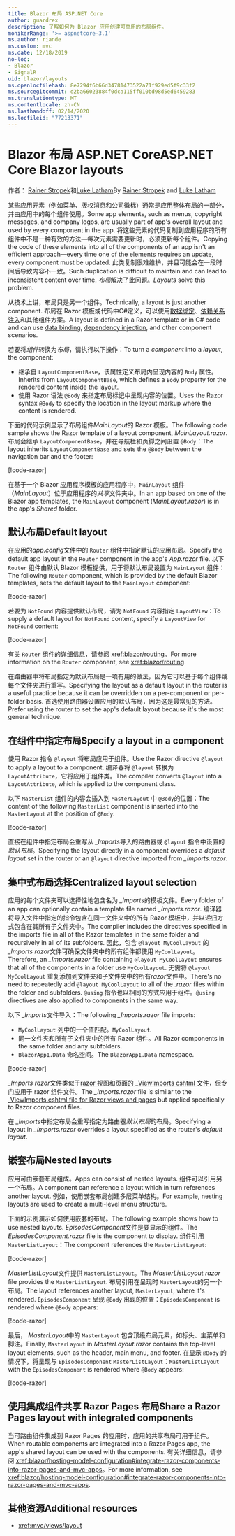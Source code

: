 ```yaml
---
title: Blazor 布局 ASP.NET Core
author: guardrex
description: 了解如何为 Blazor 应用创建可重用的布局组件。
monikerRange: '>= aspnetcore-3.1'
ms.author: riande
ms.custom: mvc
ms.date: 12/18/2019
no-loc:
- Blazor
- SignalR
uid: blazor/layouts
ms.openlocfilehash: 8e7294f6b66d34781473522a71f929ed5f9c33f2
ms.sourcegitcommit: d2ba66023884f0dca115ff010bd98d5ed6459283
ms.translationtype: MT
ms.contentlocale: zh-CN
ms.lasthandoff: 02/14/2020
ms.locfileid: "77213371"
---
```

# <a name="aspnet-core-opno-locblazor-layouts"></a><span data-ttu-id="40e48-103">Blazor 布局 ASP.NET Core</span><span class="sxs-lookup"><span data-stu-id="40e48-103">ASP.NET Core Blazor layouts</span></span>

<span data-ttu-id="40e48-104">作者： [Rainer Stropek](https://www.timecockpit.com)和[Luke Latham](https://github.com/guardrex)</span><span class="sxs-lookup"><span data-stu-id="40e48-104">By [Rainer Stropek](https://www.timecockpit.com) and [Luke Latham](https://github.com/guardrex)</span></span>

<span data-ttu-id="40e48-105">某些应用元素（例如菜单、版权消息和公司徽标）通常是应用整体布局的一部分，并由应用中的每个组件使用。</span><span class="sxs-lookup"><span data-stu-id="40e48-105">Some app elements, such as menus, copyright messages, and company logos, are usually part of app's overall layout and used by every component in the app.</span></span> <span data-ttu-id="40e48-106">将这些元素的代码复制到应用程序的所有组件中不是一种有效的方法&mdash;每次元素需要更新时，必须更新每个组件。</span><span class="sxs-lookup"><span data-stu-id="40e48-106">Copying the code of these elements into all of the components of an app isn't an efficient approach&mdash;every time one of the elements requires an update, every component must be updated.</span></span> <span data-ttu-id="40e48-107">此类复制很难维护，并且可能会在一段时间后导致内容不一致。</span><span class="sxs-lookup"><span data-stu-id="40e48-107">Such duplication is difficult to maintain and can lead to inconsistent content over time.</span></span> <span data-ttu-id="40e48-108">*布局*解决了此问题。</span><span class="sxs-lookup"><span data-stu-id="40e48-108">*Layouts* solve this problem.</span></span>

<span data-ttu-id="40e48-109">从技术上讲，布局只是另一个组件。</span><span class="sxs-lookup"><span data-stu-id="40e48-109">Technically, a layout is just another component.</span></span> <span data-ttu-id="40e48-110">布局在 Razor 模板或代码中C#定义，可以使用[数据绑定](xref:blazor/components#data-binding)、[依赖关系注入](xref:blazor/dependency-injection)和其他组件方案。</span><span class="sxs-lookup"><span data-stu-id="40e48-110">A layout is defined in a Razor template or in C# code and can use [data binding](xref:blazor/components#data-binding), [dependency injection](xref:blazor/dependency-injection), and other component scenarios.</span></span>

<span data-ttu-id="40e48-111">若要将*组件*转换为*布局*，请执行以下操作：</span><span class="sxs-lookup"><span data-stu-id="40e48-111">To turn a *component* into a *layout*, the component:</span></span>

* <span data-ttu-id="40e48-112">继承自 `LayoutComponentBase`，该属性定义布局内呈现内容的 `Body` 属性。</span><span class="sxs-lookup"><span data-stu-id="40e48-112">Inherits from `LayoutComponentBase`, which defines a `Body` property for the rendered content inside the layout.</span></span>
* <span data-ttu-id="40e48-113">使用 Razor 语法 `@Body` 来指定布局标记中呈现内容的位置。</span><span class="sxs-lookup"><span data-stu-id="40e48-113">Uses the Razor syntax `@Body` to specify the location in the layout markup where the content is rendered.</span></span>

<span data-ttu-id="40e48-114">下面的代码示例显示了布局组件*MainLayout*的 Razor 模板。</span><span class="sxs-lookup"><span data-stu-id="40e48-114">The following code sample shows the Razor template of a layout component, *MainLayout.razor*.</span></span> <span data-ttu-id="40e48-115">布局会继承 `LayoutComponentBase`，并在导航栏和页脚之间设置 `@Body`：</span><span class="sxs-lookup"><span data-stu-id="40e48-115">The layout inherits `LayoutComponentBase` and sets the `@Body` between the navigation bar and the footer:</span></span>

[!code-razor[](layouts/sample_snapshot/3.x/MainLayout.razor?highlight=1,13)]

<span data-ttu-id="40e48-116">在基于一个 Blazor 应用程序模板的应用程序中，`MainLayout` 组件（*MainLayout*）位于应用程序的*共享*文件夹中。</span><span class="sxs-lookup"><span data-stu-id="40e48-116">In an app based on one of the Blazor app templates, the `MainLayout` component (*MainLayout.razor*) is in the app's *Shared* folder.</span></span>

## <a name="default-layout"></a><span data-ttu-id="40e48-117">默认布局</span><span class="sxs-lookup"><span data-stu-id="40e48-117">Default layout</span></span>

<span data-ttu-id="40e48-118">在应用的*app.config*文件中的 `Router` 组件中指定默认的应用布局。</span><span class="sxs-lookup"><span data-stu-id="40e48-118">Specify the default app layout in the `Router` component in the app's *App.razor* file.</span></span> <span data-ttu-id="40e48-119">以下 `Router` 组件由默认 Blazor 模板提供，用于将默认布局设置为 `MainLayout` 组件：</span><span class="sxs-lookup"><span data-stu-id="40e48-119">The following `Router` component, which is provided by the default Blazor templates, sets the default layout to the `MainLayout` component:</span></span>

[!code-razor[](layouts/sample_snapshot/3.x/App1.razor?highlight=3)]

<span data-ttu-id="40e48-120">若要为 `NotFound` 内容提供默认布局，请为 `NotFound` 内容指定 `LayoutView`：</span><span class="sxs-lookup"><span data-stu-id="40e48-120">To supply a default layout for `NotFound` content, specify a `LayoutView` for `NotFound` content:</span></span>

[!code-razor[](layouts/sample_snapshot/3.x/App2.razor?highlight=6-9)]

<span data-ttu-id="40e48-121">有关 `Router` 组件的详细信息，请参阅 <xref:blazor/routing>。</span><span class="sxs-lookup"><span data-stu-id="40e48-121">For more information on the `Router` component, see <xref:blazor/routing>.</span></span>

<span data-ttu-id="40e48-122">在路由器中将布局指定为默认布局是一项有用的做法，因为它可以基于每个组件或每个文件夹进行重写。</span><span class="sxs-lookup"><span data-stu-id="40e48-122">Specifying the layout as a default layout in the router is a useful practice because it can be overridden on a per-component or per-folder basis.</span></span> <span data-ttu-id="40e48-123">首选使用路由器设置应用的默认布局，因为这是最常见的方法。</span><span class="sxs-lookup"><span data-stu-id="40e48-123">Prefer using the router to set the app's default layout because it's the most general technique.</span></span>

## <a name="specify-a-layout-in-a-component"></a><span data-ttu-id="40e48-124">在组件中指定布局</span><span class="sxs-lookup"><span data-stu-id="40e48-124">Specify a layout in a component</span></span>

<span data-ttu-id="40e48-125">使用 Razor 指令 `@layout` 将布局应用于组件。</span><span class="sxs-lookup"><span data-stu-id="40e48-125">Use the Razor directive `@layout` to apply a layout to a component.</span></span> <span data-ttu-id="40e48-126">编译器将 `@layout` 转换为 `LayoutAttribute`，它将应用于组件类。</span><span class="sxs-lookup"><span data-stu-id="40e48-126">The compiler converts `@layout` into a `LayoutAttribute`, which is applied to the component class.</span></span>

<span data-ttu-id="40e48-127">以下 `MasterList` 组件的内容会插入到 `MasterLayout` 中 `@Body`的位置：</span><span class="sxs-lookup"><span data-stu-id="40e48-127">The content of the following `MasterList` component is inserted into the `MasterLayout` at the position of `@Body`:</span></span>

[!code-razor[](layouts/sample_snapshot/3.x/MasterList.razor?highlight=1)]

<span data-ttu-id="40e48-128">直接在组件中指定布局会重写从 *_Imports*导入的路由器或 `@layout` 指令中设置的*默认布局*。</span><span class="sxs-lookup"><span data-stu-id="40e48-128">Specifying the layout directly in a component overrides a *default layout* set in the router or an `@layout` directive imported from *_Imports.razor*.</span></span>

## <a name="centralized-layout-selection"></a><span data-ttu-id="40e48-129">集中式布局选择</span><span class="sxs-lookup"><span data-stu-id="40e48-129">Centralized layout selection</span></span>

<span data-ttu-id="40e48-130">应用的每个文件夹可以选择性地包含名为 *_Imports*的模板文件。</span><span class="sxs-lookup"><span data-stu-id="40e48-130">Every folder of an app can optionally contain a template file named *_Imports.razor*.</span></span> <span data-ttu-id="40e48-131">编译器将导入文件中指定的指令包含在同一文件夹中的所有 Razor 模板中，并以递归方式包含在其所有子文件夹中。</span><span class="sxs-lookup"><span data-stu-id="40e48-131">The compiler includes the directives specified in the imports file in all of the Razor templates in the same folder and recursively in all of its subfolders.</span></span> <span data-ttu-id="40e48-132">因此，包含 `@layout MyCoolLayout` 的 *_Imports razor*文件可确保文件夹中的所有组件都使用 `MyCoolLayout`。</span><span class="sxs-lookup"><span data-stu-id="40e48-132">Therefore, an *_Imports.razor* file containing `@layout MyCoolLayout` ensures that all of the components in a folder use `MyCoolLayout`.</span></span> <span data-ttu-id="40e48-133">无需将 `@layout MyCoolLayout` 重复添加到文件夹和子文件夹中的所有*razor*文件中。</span><span class="sxs-lookup"><span data-stu-id="40e48-133">There's no need to repeatedly add `@layout MyCoolLayout` to all of the *.razor* files within the folder and subfolders.</span></span> <span data-ttu-id="40e48-134">`@using` 指令也以相同的方式应用于组件。</span><span class="sxs-lookup"><span data-stu-id="40e48-134">`@using` directives are also applied to components in the same way.</span></span>

<span data-ttu-id="40e48-135">以下 *_Imports*文件导入：</span><span class="sxs-lookup"><span data-stu-id="40e48-135">The following *_Imports.razor* file imports:</span></span>

* <span data-ttu-id="40e48-136">`MyCoolLayout` 列中的一个值匹配。</span><span class="sxs-lookup"><span data-stu-id="40e48-136">`MyCoolLayout`.</span></span>
* <span data-ttu-id="40e48-137">同一文件夹和所有子文件夹中的所有 Razor 组件。</span><span class="sxs-lookup"><span data-stu-id="40e48-137">All Razor components in the same folder and any subfolders.</span></span>
* <span data-ttu-id="40e48-138">`BlazorApp1.Data` 命名空间。</span><span class="sxs-lookup"><span data-stu-id="40e48-138">The `BlazorApp1.Data` namespace.</span></span>
 
[!code-razor[](layouts/sample_snapshot/3.x/_Imports.razor)]

<span data-ttu-id="40e48-139">*_Imports razor*文件类似于[razor 视图和页面的 _ViewImports cshtml 文件](xref:mvc/views/layout#importing-shared-directives)，但专门应用于 razor 组件文件。</span><span class="sxs-lookup"><span data-stu-id="40e48-139">The *_Imports.razor* file is similar to the [_ViewImports.cshtml file for Razor views and pages](xref:mvc/views/layout#importing-shared-directives) but applied specifically to Razor component files.</span></span>

<span data-ttu-id="40e48-140">在 *_Imports*中指定布局会重写指定为路由器*默认布局*的布局。</span><span class="sxs-lookup"><span data-stu-id="40e48-140">Specifying a layout in *_Imports.razor* overrides a layout specified as the router's *default layout*.</span></span>

## <a name="nested-layouts"></a><span data-ttu-id="40e48-141">嵌套布局</span><span class="sxs-lookup"><span data-stu-id="40e48-141">Nested layouts</span></span>

<span data-ttu-id="40e48-142">应用可由嵌套布局组成。</span><span class="sxs-lookup"><span data-stu-id="40e48-142">Apps can consist of nested layouts.</span></span> <span data-ttu-id="40e48-143">组件可以引用另一个布局。</span><span class="sxs-lookup"><span data-stu-id="40e48-143">A component can reference a layout which in turn references another layout.</span></span> <span data-ttu-id="40e48-144">例如，使用嵌套布局创建多层菜单结构。</span><span class="sxs-lookup"><span data-stu-id="40e48-144">For example, nesting layouts are used to create a multi-level menu structure.</span></span>

<span data-ttu-id="40e48-145">下面的示例演示如何使用嵌套的布局。</span><span class="sxs-lookup"><span data-stu-id="40e48-145">The following example shows how to use nested layouts.</span></span> <span data-ttu-id="40e48-146">*EpisodesComponent*文件是要显示的组件。</span><span class="sxs-lookup"><span data-stu-id="40e48-146">The *EpisodesComponent.razor* file is the component to display.</span></span> <span data-ttu-id="40e48-147">组件引用 `MasterListLayout`：</span><span class="sxs-lookup"><span data-stu-id="40e48-147">The component references the `MasterListLayout`:</span></span>

[!code-razor[](layouts/sample_snapshot/3.x/EpisodesComponent.razor?highlight=1)]

<span data-ttu-id="40e48-148">*MasterListLayout*文件提供 `MasterListLayout`。</span><span class="sxs-lookup"><span data-stu-id="40e48-148">The *MasterListLayout.razor* file provides the `MasterListLayout`.</span></span> <span data-ttu-id="40e48-149">布局引用在呈现时 `MasterLayout`的另一个布局。</span><span class="sxs-lookup"><span data-stu-id="40e48-149">The layout references another layout, `MasterLayout`, where it's rendered.</span></span> <span data-ttu-id="40e48-150">`EpisodesComponent` 呈现 `@Body` 出现的位置：</span><span class="sxs-lookup"><span data-stu-id="40e48-150">`EpisodesComponent` is rendered where `@Body` appears:</span></span>

[!code-razor[](layouts/sample_snapshot/3.x/MasterListLayout.razor?highlight=1,9)]

<span data-ttu-id="40e48-151">最后， *MasterLayout*中的 `MasterLayout` 包含顶级布局元素，如标头、主菜单和脚注。</span><span class="sxs-lookup"><span data-stu-id="40e48-151">Finally, `MasterLayout` in *MasterLayout.razor* contains the top-level layout elements, such as the header, main menu, and footer.</span></span> <span data-ttu-id="40e48-152">在显示 `@Body` 的情况下，将呈现与 `EpisodesComponent` `MasterListLayout`：</span><span class="sxs-lookup"><span data-stu-id="40e48-152">`MasterListLayout` with the `EpisodesComponent` is rendered where `@Body` appears:</span></span>

[!code-razor[](layouts/sample_snapshot/3.x/MasterLayout.razor?highlight=6)]

## <a name="share-a-razor-pages-layout-with-integrated-components"></a><span data-ttu-id="40e48-153">使用集成组件共享 Razor Pages 布局</span><span class="sxs-lookup"><span data-stu-id="40e48-153">Share a Razor Pages layout with integrated components</span></span>

<span data-ttu-id="40e48-154">当可路由组件集成到 Razor Pages 的应用时，应用的共享布局可用于组件。</span><span class="sxs-lookup"><span data-stu-id="40e48-154">When routable components are integrated into a Razor Pages app, the app's shared layout can be used with the components.</span></span> <span data-ttu-id="40e48-155">有关详细信息，请参阅 <xref:blazor/hosting-model-configuration#integrate-razor-components-into-razor-pages-and-mvc-apps>。</span><span class="sxs-lookup"><span data-stu-id="40e48-155">For more information, see <xref:blazor/hosting-model-configuration#integrate-razor-components-into-razor-pages-and-mvc-apps>.</span></span>

## <a name="additional-resources"></a><span data-ttu-id="40e48-156">其他资源</span><span class="sxs-lookup"><span data-stu-id="40e48-156">Additional resources</span></span>

* <xref:mvc/views/layout>
